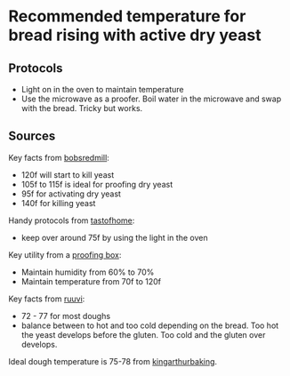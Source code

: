 # Recommended temperature for bread rising with active dry yeast

## Protocols

- Light on in the oven to maintain temperature
- Use the microwave as a proofer. Boil water in the microwave and swap with the
  bread. Tricky but works.

## Sources

Key facts from [bobsredmill]:

- 120f will start to kill yeast
- 105f to 115f is ideal for proofing dry yeast
- 95f for activating dry yeast
- 140f for killing yeast

Handy protocols from [tastofhome]:

- keep over around 75f by using the light in the oven

Key utility from a [proofing box]:

- Maintain humidity from 60% to 70%
- Maintain temperature from 70f to 120f

Key facts from [ruuvi]:

- 72 - 77 for most doughs
- balance between to hot and too cold depending on the bread. Too hot the yeast
  develops before the gluten. Too cold and the gluten over develops.

Ideal dough temperature is 75-78 from [kingarthurbaking].

[bobsredmill]:
  https://www.bobsredmill.com/blog/baking-101/what-temperature-kills-yeast/
[tastofhome]:
  https://www.tasteofhome.com/article/how-to-proof-bread-when-its-cold-outside-and-inside/
[proofing box]:
  https://www.surlatable.com/folding-proofer-slow-cooker/PRO-3318300.html
[ruuvi]:
  https://ruuvi.com/baking/#:~:text=The%20optimum%20rising%20temperature%20for,have%20enough%20time%20to%20develop.
[kingarthurbaking]:
  https://www.kingarthurbaking.com/blog/2018/05/29/desired-dough-temperature
